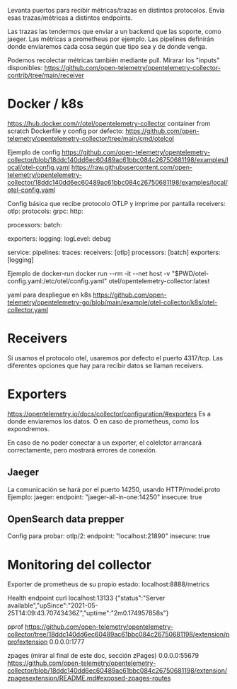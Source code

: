 Levanta puertos para recibir métricas/trazas en distintos protocolos.
Envia esas trazas/métricas a distintos endpoints.

Las trazas las tendermos que enviar a un backend que las soporte, como jaeger.
Las métricas a prometheus por ejemplo.
Las pipelines definirán donde enviaremos cada cosa según que tipo sea y de donde venga.

Podemos recolectar métricas también mediante pull.
Mirarar los "inputs" disponibles: <https://github.com/open-telemetry/opentelemetry-collector-contrib/tree/main/receiver>

# Docker / k8s
<https://hub.docker.com/r/otel/opentelemetry-collector>
container from scratch
Dockerfile y config por defecto: <https://github.com/open-telemetry/opentelemetry-collector/tree/main/cmd/otelcol>

Ejemplo de config
<https://github.com/open-telemetry/opentelemetry-collector/blob/18ddc140dd6ec60489ac61bbc084c26750681198/examples/local/otel-config.yaml>
<https://raw.githubusercontent.com/open-telemetry/opentelemetry-collector/18ddc140dd6ec60489ac61bbc084c26750681198/examples/local/otel-config.yaml>

Config básica que recibe protocolo OTLP y imprime por pantalla
receivers:
  otlp:
    protocols:
      grpc:
      http:

processors:
  batch:

exporters:
  logging:
    logLevel: debug

service:
  pipelines:
    traces:
      receivers: [otlp]
      processors: [batch]
      exporters: [logging]

Ejemplo de docker-run
docker run --rm -it --net host -v "$PWD/otel-config.yaml:/etc/otel/config.yaml" otel/opentelemetry-collector:latest

yaml para despliegue en k8s
<https://github.com/open-telemetry/opentelemetry-go/blob/main/example/otel-collector/k8s/otel-collector.yaml>

# Receivers

Si usamos el protocolo otel, usaremos por defecto el puerto 4317/tcp.
Las diferentes opciones que hay para recibir datos se llaman receivers.

# Exporters
<https://opentelemetry.io/docs/collector/configuration/#exporters>
Es a donde enviaremos los datos.
O en caso de prometheus, como los expondremos.

En caso de no poder conectar a un exporter, el colelctor arrancará correctamente, pero mostrará errores de conexión.

## Jaeger

La comunicación se hará por el puerto 14250, usando HTTP/model.proto
Ejemplo:
  jaeger:
    endpoint: "jaeger-all-in-one:14250"
    insecure: true

## OpenSearch data prepper

Config para probar:
  otlp/2:
    endpoint: "localhost:21890"
    insecure: true

# Monitoring del collector

Exporter de prometheus de su propio estado:
localhost:8888/metrics

Health endpoint
curl localhost:13133
{"status":"Server available","upSince":"2021-05-25T14:09:43.70743436Z","uptime":"2m0.174957858s"}

pprof <https://github.com/open-telemetry/opentelemetry-collector/tree/18ddc140dd6ec60489ac61bbc084c26750681198/extension/pprofextension>
0.0.0.0:1777

zpages (mirar al final de este doc, sección zPages)
0.0.0.0:55679
<https://github.com/open-telemetry/opentelemetry-collector/blob/18ddc140dd6ec60489ac61bbc084c26750681198/extension/zpagesextension/README.md#exposed-zpages-routes>
